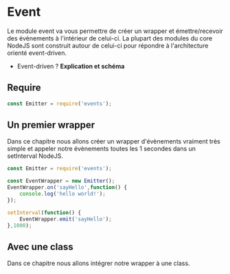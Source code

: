 # Event 

Le module event va vous permettre de créer un wrapper et émettre/recevoir des évènements à l'intérieur de celui-ci. La plupart des modules du core NodeJS sont construit autour
de celui-ci pour répondre à l'architecture orienté event-driven. 

- Event-driven ? **Explication et schéma**
 
## Require

```js
const Emitter = require('events'); 
```

## Un premier wrapper

Dans ce chapitre nous allons créer un wrapper d'évènements vraiment très simple et appeler notre évènements toutes les 1 secondes dans un setInterval NodeJS.

```js
const Emitter = require('events'); 

const EventWrapper = new Emitter(); 
EventWrapper.on('sayHello',function() {
    console.log('hello world!');
});

setInterval(function() {
    EventWrapper.emit('sayHello');
},1000); 
```

## Avec une class 

Dans ce chapitre nous allons intégrer notre wrapper à une class.